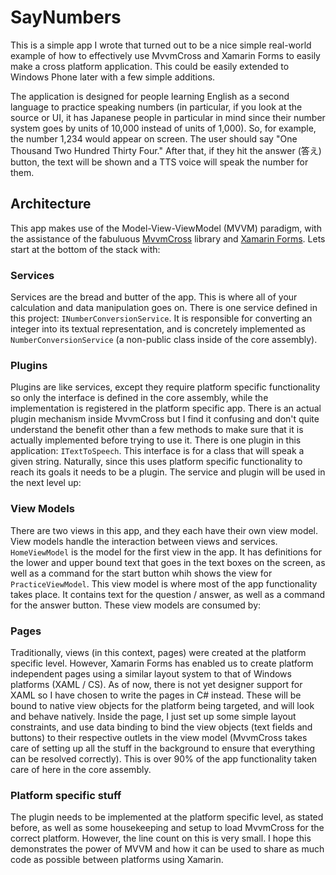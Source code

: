 # SayNumbers

This is a simple app I wrote that turned out to be a nice simple real-world example of how to effectively use MvvmCross and Xamarin Forms to easily make a cross platform application.  This could be easily extended to Windows Phone later with a few simple additions.

The application is designed for people learning English as a second language to practice speaking numbers (in particular, if you look at the source or UI, it has Japanese people in particular in mind since their number system goes by units of 10,000 instead of units of 1,000).  So, for example, the number 1,234 would appear on screen.  The user should say "One Thousand Two Hundred Thirty Four."  After that, if they hit the answer (答え) button, the text will be shown and a TTS voice will speak the number for them.

## Architecture

This app makes use of the Model-View-ViewModel (MVVM) paradigm, with the assistance of the fabuluous [MvvmCross](https://github.com/MvvmCross/MvvmCross) library and [Xamarin Forms](http://xamarin.com/forms).  Lets start at the bottom of the stack with:

### Services

Services are the bread and butter of the app.  This is where all of your calculation and data manipulation goes on.  There is one service defined in this project:  `INumberConversionService`.  It is responsible for converting an integer into its textual representation, and is concretely implemented as `NumberConversionService` (a non-public class inside of the core assembly).

### Plugins

Plugins are like services, except they require platform specific functionality so only the interface is defined in the core assembly, while the implementation is registered in the platform specific app.  There is an actual plugin mechanism inside MvvmCross but I find it confusing and don't quite understand the benefit other than a few methods to make sure that it is actually implemented before trying to use it.  There is one plugin in this application:  `ITextToSpeech`.  This interface is for a class that will speak a given string.  Naturally, since this uses platform specific functionality to reach its goals it needs to be a plugin.  The service and plugin will be used in the next level up:

### View Models

There are two views in this app, and they each have their own view model.  View models handle the interaction between views and services.  `HomeViewModel` is the model for the first view in the app.  It has definitions for the lower and upper bound text that goes in the text boxes on the screen, as well as a command for the start button whih shows the view for `PracticeViewModel`.  This view model is where most of the app functionality takes place.  It contains text for the question / answer, as well as a command for the answer button.  These view models are consumed by:

### Pages

Traditionally, views (in this context, pages) were created at the platform specific level.  However, Xamarin Forms has enabled us to create platform independent pages using a similar layout system to that of Windows platforms (XAML / CS).  As of now, there is not yet designer support for XAML so I have chosen to write the pages in C# instead.  These will be bound to native view objects for the platform being targeted, and will look and behave natively.  Inside the page, I just set up some simple layout constraints, and use data binding to bind the view objects (text fields and buttons) to their respective outlets in the view model (MvvmCross takes care of setting up all the stuff in the background to ensure that everything can be resolved correctly).  This is over 90% of the app functionality taken care of here in the core assembly.  

### Platform specific stuff

The plugin needs to be implemented at the platform specific level, as stated before, as well as some housekeeping and setup to load MvvmCross for the correct platform.  However, the line count on this is very small.  I hope this demonstrates the power of MVVM and how it can be used to share as much code as possible between platforms using Xamarin.
